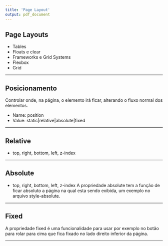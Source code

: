 ```yaml
---
title: 'Page Layout'
output: pdf_document
---
```


## Page Layouts

- Tables
- Floats e clear
- Frameworks e Grid Systems
- Flexbox
- Grid

---

## Posicionamento

Controlar onde, na página, o elemento irá ficar, alterando o fluxo normal dos elementos.

- Name: position
- Value: static|relative|absolute|fixed

---

## Relative

- top, right, bottom, left, z-index

---

## Absolute

- top, right, bottom, left, z-index
  A propriedade absolute tem a função de ficar absoluto a página na qual esta sendo exibida, um exemplo no arquivo style-absolute.

---

## Fixed

A propriedade fixed é uma funcionalidade para usar por exemplo no botão para rolar para cima que fica fixado no lado direito inferior da página.

---
